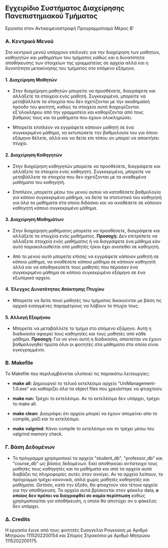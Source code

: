 ## Εγχειρίδιο Συστήματος Διαχείρησης Πανεπιστημιακού Τμήματος
Εργασία στον Αντικειμενοστραφή Προγραμματισμό Μέρος Β'


### Α. Κεντρικό Μενού
Στο κεντρικό μενού υπάρχουν επιλογές για την διαχείρηση των μαθητών, καθηγητών και μαθημάτων του τμήματος καθώς και η δυνατότητα αποθήκευσης των στοιχείων της γραμματείας σε αρχεία αλλά και η δυνατότητα μετακίνησης του τμήματος στο επόμενο εξάμηνο.

#### 1. Διαχείρηση Μαθητών
- Στην διαχείρηση μαθητών μπορείτε να προσθέσετε, διαγράψετε και αλλάξετε τα στοιχεία ενός μαθητή. Συγκεκριμένα, μπορείτε να μεταβάλλετε τα στοιχεία που δεν σχετίζονται με την ακαδημαϊκή πρόοδο του φοιτητή, καθώς τα στοιχεία αυτά διαχειρίζονται εξ'ολοκλήρου από την γραμματεία και καθορίζονται από τους βαθμούς τους και τα μαθήματα που έχουν ολοκληρώσει. 

- Μπορείτε επιπλέον να εγγράψετε κάποιον μαθητή σε ένα συγκεκριμένο μάθημα, να εκτυπώσετε την βαθμολογία του για όποιο εξάμηνο θέλετε, αλλά και να δείτε επι τόπου αν μπορεί να αποκτήσει πτυχίο.

#### 2. Διαχείρηση Καθηγητών
- Στην διαχείρηση καθηγητών μπορείτε να προσθέσετε, διαγράψετε και αλλάξετε τα στοιχεία ενός καθηγητή. Συγκεκριμένα, μπορείτε να μεταβάλλετε τα στοιχεία που δεν σχετίζονται με τα αναθεμένα μαθήματα του καθηγητή.

- Επιπλέον, μπορείτε μέσω του μενού αυτού να καταθέσετε βαθμολογία για κάποιο συγκεκριμένο μάθημα, να δείτε τα στατιστικά του καθηγητή για όλα τα μαθήματα στα οποία διδάσκει και να αναθέσετε σε κάποιον καθηγητή κάποιο συγκεκριμένο μάθημα.

#### 3. Διαχείρηση Μαθημάτων
- Στην διαχείρηση μαθήματος μπορείτε να προσθέσετε, διαγράψετε και αλλάξετε τα στοιχεία ενός μαθήματος. __Προσοχή:__ Δεν επιτρέπετε να αλλάξετε στοιχεία ενός μαθήματος ή να διαγράψετε ένα μάθημα εάν αυτό παρακολουθείται από μαθητές ή/και έχει ανατεθεί σε καθηγητή.

- Από το μενού αυτό μπορείτε επίσης να εγγράψετε κάποιον μαθητή σε κάποιο μάθημα, να αναθέσετε κάποιο μάθημα σε κάποιον καθηγητή αλλά και να αποθηκεύσετε τους μαθητές που πέρασαν ένα συγκεκριμένο μάθημα σε κάποιο συγκεκριμένο εξάμηνο σε ένα εξωτερικό αρχείο.

#### 4. Έλεγχος Δυνατότητας Απόκτησης Πτυχίου
- Μπορείτε να δείτε ποιοί μαθητές του τμήματος δικαιούνται με βάση τις αρχικά εισαγμένες παραμέτρους να λάβουν το πτυχίο τους.

#### 5. Αλλαγή Εξαμήνου
- Μπορείτε να μεταβάλλετε το τμήμα στο επόμενο εξάμηνο. Αυτή η διαδικασία αφαιρεί τους καθηγητές και τους μαθητές από κάθε μάθημα. __Προσοχή:__ Για να γίνει αυτή η διαδικασία, απαιτείται να έχουν βαθμολογηθεί πρώτα όλοι οι φοιτητές στα μάθηματα στα οποία είναι εγκεγραμμένοι.

### Β. Makefile
Το Makefile που περιλαμβάνεται υλοποιεί τις παρακάτω λειτουργίες:

- __make all:__ Δημιουργεί το τελικό εκτελέσιμο αρχείο "UniManagement-1.0.exe" και καθαρίζει όλα τα object files που χρειάστηκε να φτιαχτούν.

- __make run:__ Τρέχει το εκτελέσιμο. Αν το εκτελέσιμο δεν υπάρχει, τρέχει το make all.

- __make clean:__ Διαγράφει ότι αρχεία μπορεί να έχουν απομείνει απο το compile, μαζί και το εκτελέσιμο.

- __make valgrind:__ Κάνει compile το εκτελέσιμο και το τρέχει μέσω του valgrind memory check.

### Γ. Βάση Δεδομένων
- Το πρόγραμμα χρησιμοποιεί τα αρχεία "student_db", "professor_db" και "course_db" ως βάσεις δεδομένων. Εκεί αποθηκεύει αντίστοιχα τους μαθητές τους καθηγητές και τα μαθήματα και από τα αρχεία αυτά διαβάζει τις πληροφορίες αυτές όταν ανοίγει. Αν τα αρχεία λείπουν, το πρόγραμμα τρέχει κανονικά, απλά χωρίς μαθητές καθηγητές και μαθήματα. Ωστόσο, κατά την έξοδο, θα φτιαχτούν νέα τέτοια αρχεία για την αποθήκευση. Τα αρχεία αυτά βρίσκονται στον φάκελο data, __ο οποίος δεν πρέπει να διαγραφθεί σε καμία περίπτωση__ καθώς χρησιμοποιείται για αποθήκευση, η οποία θα αποτύχει αν ο φάκελος δεν υπάρχει.

### Δ. Credits
Η εργασία έγινε από τους φοιτητές Ευαγγελία Ραγκούση με Αριθμό Μητρώου 1115202200154 και Σπύρος Στρακόσια με Αριθμό Μητρώου 1115202200175.